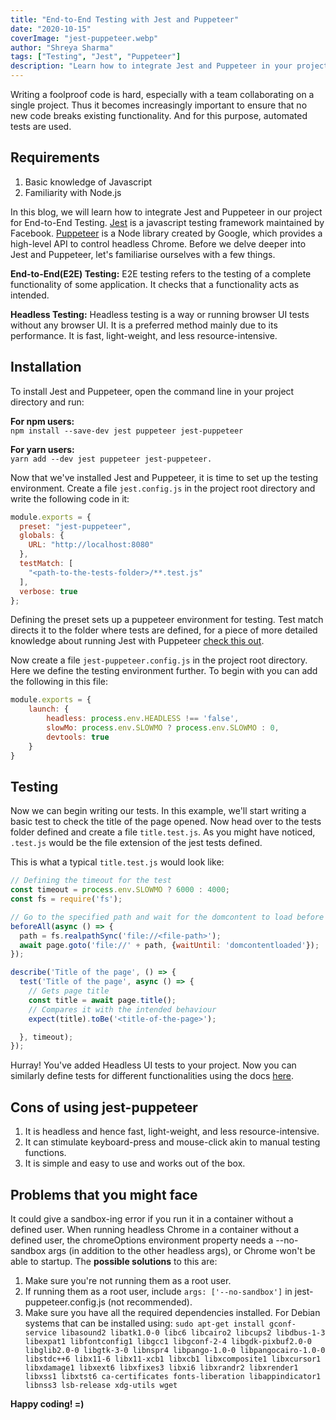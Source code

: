 ```yaml
---
title: "End-to-End Testing with Jest and Puppeteer"
date: "2020-10-15"
coverImage: "jest-puppeteer.webp"
author: "Shreya Sharma"
tags: ["Testing", "Jest", "Puppeteer"]
description: "Learn how to integrate Jest and Puppeteer in your project for End-to-End Testing."
---
```


Writing a foolproof code is hard, especially with a team collaborating on a single project. Thus it becomes increasingly important to ensure that no new code breaks existing functionality. And for this purpose, automated tests are used. 

## Requirements

1. Basic knowledge of Javascript
2. Familiarity with Node.js

In this blog, we will learn how to integrate Jest and Puppeteer in our project for End-to-End Testing. [Jest](https://github.com/facebook/jest) is a javascript testing framework maintained by Facebook. [Puppeteer](https://github.com/puppeteer/puppeteer) is a Node library created by Google, which provides a high-level API to control headless Chrome. Before we delve deeper into Jest and Puppeteer, let's familiarise ourselves with a few things.

**End-to-End(E2E) Testing:** E2E testing refers to the testing of a complete functionality of some application. It checks that a functionality acts as intended.

**Headless Testing:** Headless testing is a way or running browser UI tests without any browser UI. It is a preferred method mainly due to its performance. It is fast, light-weight, and less resource-intensive. 

## Installation

To install Jest and Puppeteer, open the command line in your project directory and run:

**For npm users:**  
`npm install --save-dev jest puppeteer jest-puppeteer`

**For yarn users:**  
`yarn add --dev jest puppeteer jest-puppeteer.`

Now that we've installed Jest and Puppeteer, it is time to set up the testing environment. Create a file `jest.config.js` in the project root directory and write the following code in it:

```js
module.exports = {
  preset: "jest-puppeteer",
  globals: {
    URL: "http://localhost:8080"
  },
  testMatch: [
    "<path-to-the-tests-folder>/**.test.js"
  ],
  verbose: true
};
```

Defining the preset sets up a puppeteer environment for testing. Test match directs it to the folder where tests are defined, for a piece of more detailed knowledge about running Jest with Puppeteer [check this out](https://jestjs.io/docs/en/puppeteer).

Now create a file `jest-puppeteer.config.js` in the project root directory. Here we define the testing environment further. To begin with you can add the following in this file:

```js
module.exports = {
    launch: {
        headless: process.env.HEADLESS !== 'false',
        slowMo: process.env.SLOWMO ? process.env.SLOWMO : 0,
        devtools: true
    }
}
```


## Testing

Now we can begin writing our tests. In this example, we'll start writing a basic test to check the title of the page opened. Now head over to the tests folder defined and create a file `title.test.js`. As you might have noticed, `.test.js` would be the file extension of the jest tests defined. 

This is what a typical `title.test.js` would look like:

```js
// Defining the timeout for the test
const timeout = process.env.SLOWMO ? 6000 : 4000;
const fs = require('fs');

// Go to the specified path and wait for the domcontent to load before running the tests
beforeAll(async () => {
  path = fs.realpathSync('file://<file-path>');
  await page.goto('file://' + path, {waitUntil: 'domcontentloaded'});
});

describe('Title of the page', () => {
  test('Title of the page', async () => {
    // Gets page title
    const title = await page.title();
    // Compares it with the intended behaviour
    expect(title).toBe('<title-of-the-page>');

  }, timeout);
});
```

Hurray! You've added Headless UI tests to your project. Now you can similarly define tests for different functionalities using the docs [here](https://devdocs.io/puppeteer/).

## Cons of using jest-puppeteer

1. It is headless and hence fast, light-weight, and less resource-intensive. 
2. It can stimulate keyboard-press and mouse-click akin to manual testing functions.
3. It is simple and easy to use and works out of the box.

## Problems that you might face

It could give a sandbox-ing error if you run it in a container without a defined user. When running headless Chrome in a container without a defined user, the chromeOptions environment property needs a --no-sandbox args (in addition to the other headless args), or Chrome won't be able to startup. The **possible solutions** to this are:

1. Make sure you're not running them as a root user. 
2. If running them as a root user, include `args: ['--no-sandbox']` in jest-puppeteer.config.js (not recommended).
3. Make sure you have all the required dependencies installed. 
For Debian systems that can be installed using:
`sudo apt-get install gconf-service libasound2 libatk1.0-0 libc6 libcairo2 libcups2 libdbus-1-3 libexpat1 libfontconfig1 libgcc1 libgconf-2-4 libgdk-pixbuf2.0-0 libglib2.0-0 libgtk-3-0 libnspr4 libpango-1.0-0 libpangocairo-1.0-0 libstdc++6 libx11-6 libx11-xcb1 libxcb1 libxcomposite1 libxcursor1 libxdamage1 libxext6 libxfixes3 libxi6 libxrandr2 libxrender1 libxss1 libxtst6 ca-certificates fonts-liberation libappindicator1 libnss3 lsb-release xdg-utils wget`  

**Happy coding! =)**
